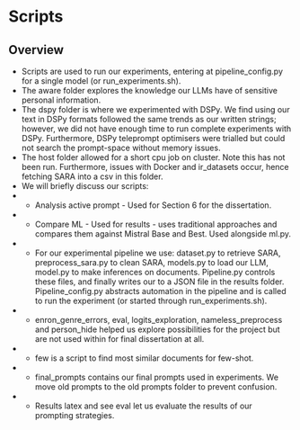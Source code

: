 # Scripts

## Overview

* Scripts are used to run our experiments, entering at pipeline_config.py for a single model (or run_experiments.sh).
* The aware folder explores the knowledge our LLMs have of sensitive personal information.
* The dspy folder is where we experimented with DSPy. We find using our text in DSPy formats followed the same trends as our written strings; however, we did not have enough time to run complete experiments with DSPy. Furthermore, DSPy teleprompt optimisers were trialled but could not search the prompt-space without memory issues.
* The host folder allowed for a short cpu job on cluster. Note this has not been run. Furthermore, issues with Docker and ir_datasets occur, hence fetching SARA into a csv in this folder.
* We will briefly discuss our scripts:
* * Analysis active prompt - Used for Section 6 for the dissertation.
* * Compare ML - Used for results - uses traditional approaches and compares them against Mistral Base and Best. Used alongside ml.py.
* * For our experimental pipeline we use: dataset.py to retrieve SARA, preprocess_sara.py to clean SARA, models.py to load our LLM, model.py to make inferences on documents. Pipeline.py controls these files, and finally writes our to a JSON file in the results folder. Pipeline_config.py abstracts automation in the pipeline and is called to run the experiment (or started through run_experiments.sh).
* * enron_genre_errors, eval, logits_exploration, nameless_preprocess and person_hide helped us explore possibilities for the project but are not used within for final dissertation at all.
* * few is a script to find most similar documents for few-shot.
* * final_prompts contains our final prompts used in experiments. We move old prompts to the old prompts folder to prevent confusion.
* * Results latex and see eval let us evaluate the results of our prompting strategies.


